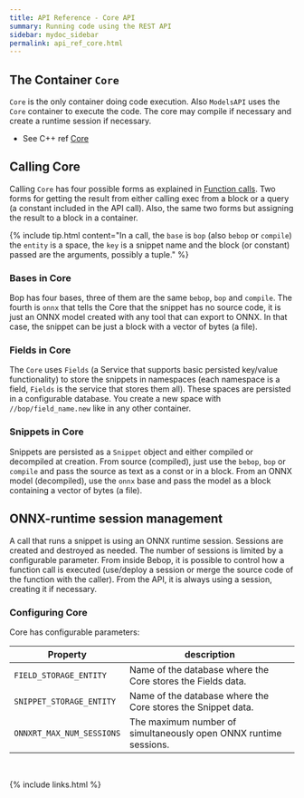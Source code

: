 ```yaml
---
title: API Reference - Core API
summary: Running code using the REST API
sidebar: mydoc_sidebar
permalink: api_ref_core.html
---
```


## The Container `Core`

`Core` is the only container doing code execution. Also `ModelsAPI` uses the `Core` container to execute the code. The core may
compile if necessary and create a runtime session if necessary.

* See C++ ref [Core](/develop_jazz02/classjazz__bebop_1_1Core.html)


## Calling Core

Calling `Core` has four possible forms as explained in [Function calls](api_ref_fun_calls.html). Two forms for getting the result from
either calling exec from a block or a query (a constant included in the API call). Also, the same two forms but assigning the result to a
block in a container.

{% include tip.html content="In a call, the `base` is `bop` (also `bebop` or `compile`) the `entity` is a space, the `key` is a snippet
name and the block (or constant) passed are the arguments, possibly a tuple." %}


### Bases in Core

Bop has four bases, three of them are the same `bebop`, `bop` and `compile`. The fourth is `onnx` that tells the Core that the snippet has
no source code, it is just an ONNX model created with any tool that can export to ONNX. In that case, the snippet can be just a block
with a vector of bytes (a file).


### Fields in Core

The `Core` uses `Fields` (a Service that supports basic persisted key/value functionality) to store the snippets in namespaces (each
namespace is a field, `Fields` is the service that stores them all). These spaces are persisted in a configurable database. You create
a new space with `//bop/field_name.new` like in any other container.


### Snippets in Core

Snippets are persisted as a `Snippet` object and either compiled or decompiled at creation. From source (compiled), just use the `bebop`,
`bop` or `compile` and pass the source as text as a const or in a block. From an ONNX model (decompiled), use the `onnx` base and pass
the model as a block containing a vector of bytes (a file).


## ONNX-runtime session management

A call that runs a snippet is using an ONNX runtime session. Sessions are created and destroyed as needed. The number of sessions is
limited by a configurable parameter. From inside Bebop, it is possible to control how a function call is executed (use/deploy a session
or merge the source code of the function with the caller). From the API, it is always using a session, creating it if necessary.


### Configuring Core

Core has configurable parameters:

| Property | description |
|-------|--------|
| `FIELD_STORAGE_ENTITY` | Name of the database where the Core stores the Fields data. |
| `SNIPPET_STORAGE_ENTITY` | Name of the database where the Core stores the Snippet data. |
| `ONNXRT_MAX_NUM_SESSIONS` | The maximum number of simultaneously open ONNX runtime sessions. |

<br/>

{% include links.html %}
